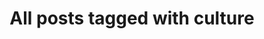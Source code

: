 ---
layout: tag
title: "All posts tagged with culture"
permalink: /weblog/tags/culture/
taxonomy: culture
---